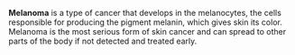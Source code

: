 **Melanoma** is a type of cancer that develops in the melanocytes, the cells responsible for producing the pigment melanin, which gives skin its color. Melanoma is the most serious form of skin cancer and can spread to other parts of the body if not detected and treated early.